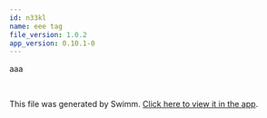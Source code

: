 ```yaml
---
id: n33kl
name: eee tag
file_version: 1.0.2
app_version: 0.10.1-0
---
```


aaa

<br/>

This file was generated by Swimm. [Click here to view it in the app](http://localhost:5000/repos/Z2l0aHViJTNBJTNBdDElM0ElM0FlcmFuLXN3aW1t/docs/n33kl).